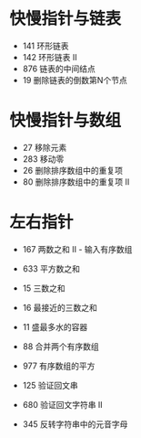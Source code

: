 # 快慢指针与链表

- 141 环形链表
- 142 环形链表 II
- 876 链表的中间结点
- 19 删除链表的倒数第N个节点

# 快慢指针与数组

- 27 移除元素
- 283 移动零
- 26 删除排序数组中的重复项
- 80 删除排序数组中的重复项 II

# 左右指针

- 167 两数之和 II - 输入有序数组

- 633 平方数之和

- 15 三数之和

- 16 最接近的三数之和 

- 11 盛最多水的容器

- 88 合并两个有序数组

- 977 有序数组的平方

- 125 验证回文串

- 680 验证回文字符串 Ⅱ

- 345 反转字符串中的元音字母

  

  


